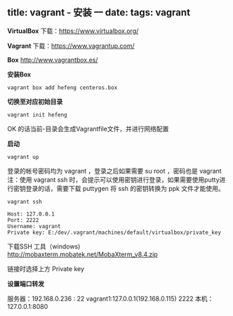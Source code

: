 title: vagrant - 安装 一
date:
tags: vagrant
---
**VirtualBox**
下载：https://www.virtualbox.org/

**Vagrant**
下载：https://www.vagrantup.com/

**Box**
http://www.vagrantbox.es/

**安装Box**
```
vagrant box add hefeng centeros.box
```

**切换至对应初始目录**
```
vagrant init hefeng
```
OK 的话当前-目录会生成Vagrantfile文件，并进行网络配置

**启动**
```
vagrant up
```
登录的帐号密码均为 vagrant ，登录之后如果需要 su root ，密码也是 vagrant
注：使用 vagrant ssh 时，会提示可以使用密钥进行登录，如果需要使用putty进行密钥登录的话，需要下载 puttygen 将 ssh 的密钥转换为 ppk 文件才能使用。
```
vagrant ssh
```

```
Host: 127.0.0.1
Port: 2222
Username: vagrant
Private key: E:/dev/.vagrant/machines/default/virtualbox/private_key
```

下载SSH 工具（windows)
http://mobaxterm.mobatek.net/MobaXterm_v8.4.zip

链接时选择上方 Private key


**设置端口转发**

服务器：192.168.0.236 : 22
  vagrant1:127.0.0.1(192.168.0.115) 2222
本机：127.0.0.1:8080
